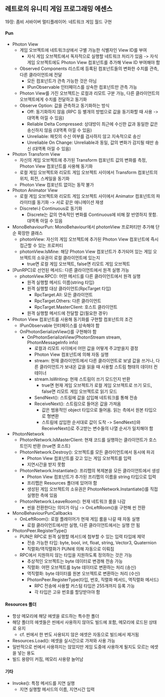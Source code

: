 ## 레트로의 유니티 게임 프로그래밍 에센스

19장: 좀비 서바이버 멀티플레이어: 네트워크 게임 월드 구현

#### Pun

- Photon View
  - 게임 오브젝트에 네트워크상에서 구별 가능한 식별자인 View ID를 부여
    - 자식 게임 오브젝트에서 독자적으로 실행할 네트워크 처리가 있음 -> 자식 게임 오브젝트에도 Photon View 컴포넌트를 추가해 View ID 부여해야 함
  - Observed Components 리스트에 등록된 컴포넌트들의 변화한 수치를 관측, 다른 클라이언트에 전달
    - 모든 컴포넌트가 관측 가능한 것은 아님
    - IPunObservable 인터페이스를 상속한 컴포넌트만 관측 가능
  - Photon View를 가진 오브젝트는 로컬과 리모트 구분 가능, 다른 클라이언트의 오브젝트에게 수치를 전달하고 동기화
  - Observe Option: 값을 관측하고 동기화하는 방식
    - Off: 동기화하지 않음 (RPC 등 별개의 방법으로 값을 동기화할 때 사용 -> 대역폭 아낄 수 있음)
    - Reliable Delta Compressed: 상대방이 최근에 수신한 값과 동일한 값은 송신하지 않음 (대역폭 아낄 수 있음)
    - Unreliable: 패킷의 수신 여부를 검사하지 않고 지속적으로 송신
    - Unreliable On Change: Unreliable과 동일, 값의 변화가 감지될 때만 송신 (대역폭 아낄 수 있음)
- Photon Transform View
  - 자신의 게임 오브젝트에 추가된 Transform 컴포넌트 값의 변화를 측정, Photon View 컴포넌트를 사용해 동기화
  - 로컬 게임 오브젝트와 리모트 게임 오브젝트 사이에서 Transform 컴포넌트의 위치, 회전, 스케일을 동기화
  - Photon View 컴포넌트 없이는 동작 불가
- Photon Animator View
  - 로컬 게임 오브젝트와 리모트 게임 오브젝트 사이에서 Animator 컴포넌트의 파라미터를 동기화 -> 서로 같은 애니메이션 재생
  - Discrete나 Continuous로 동기화
    - Discrete는 값의 연속적인 변화를 Continuous에 비해 잘 반영하지 못함. 대역폭 아낄 수 있음
- MonoBehaviourPun: MonoBehaviour에서 photonView 프로퍼티만 추가해 단순 확장한 클래스
  - photonView: 자신의 게임 오브젝트에 추가된 Photon View 컴포넌트에 즉시 접근할 수 있는 프로퍼티
  - photonView.IsMine: 해당 Photon View 컴포넌트가 추가되어 있는 게임 오브젝트의 소유권이 로컬 클라이언트에 있는지
    - true면 로컬 게임 오브젝트, false면 리모트 게임 오브젝트
- [PunRPC]로 선언된 메서드: 다른 클라이언트에서 원격 실행 가능
  - photonView.RPC(): 어떤 메서드를 다른 클라이언트에서 원격 실행
    - 원격 실행할 메서드 이름(string 타입)
    - 원격 실행할 대상 클라이언트(RpcTarget 타입)
      - RpcTarget.All: 모든 클라이언트
      - RpcTarget.Others: 다른 클라이언트
      - RpcTarget.MasterClient: 호스트 클라이언트
    - 원격 실행할 메서드에 전달할 값(필요한 경우)
- Photon View 컴포넌트를 사용해 동기화를 구현할 컴포넌트의 조건
  - IPunObservable 인터페이스를 상속해야 함
  - OnPhotonSerializeView()를 구현해야 함
    - OnPhotonSerializeView(PhotonStream stream, PhotonMessageInfo info)
      - 로컬과 리모트 사이에서 어떤 값을 어떻게 주고받을지 결정
      - Photon View 컴포넌트에 의해 자동 실행
      - stream: 현재 클라이언트에서 다른 클라이언트로 보낼 값을 쓰거나, 다른 클라이언트가 보내온 값을 읽을 때 사용할 스트림 형태의 데이터 컨테이너
      - stream.IsWriting: 현재 스트림이 쓰기 모드인지 반환
        - true면 현재 게임 오브젝트가 로컬 게임 오브젝트로 쓰기 모드, false면 리모트 게임 오브젝트로 읽기 모드
      - SendNext(): 스트림에 값을 삽입해 네트워크를 통해 전송
      - ReceiveNext(): 스트림으로 들어온 값을 가져옴
        - 값은 범용적인 object 타입으로 들어옴. 읽는 측에서 원본 타입으로 형변환
        - 스트림에 삽입한 순서대로 값이 도착 -> SendNext()와 ReceiveNext()로 주고받는 변수들의 나열 순서가 일치해야 함
- PhotonNetwork
  - PhotonNetwork.IsMasterClient: 현재 코드를 실행하는 클라이언트가 호스트인지 반환 (true면 호스트)
  - PhotonNetwork.Destroy(): 오브젝트를 모든 클라이언트에서 동시에 파괴
    - Photon View 컴포넌트를 갖고 있는 게임 오브젝트를 입력
    - 지연시간을 받지 못함
  - PhotonNetwork.Instantiate(): 프리팹의 복제본을 모든 클라이언트에서 생성
    - Photon View 컴포넌트가 추가된 프리팹의 이름을 string 타입으로 입력
    - 프리팹은 Resources 폴더에 있어야 함
    - 생성된 게임 오브젝트의 소유권은 PhotonNetwork.Instantiate()를 직접 실행한 측에 있음
  - PhotonNetwork.LeaveRoom(): 현재 네트워크 룸을 나감
    - 씬을 전환한다는 의미가 아님 -> OnLeftRoom()을 구현해 씬 전환
- MonoBehaviourPunCallbacks
  - OnLeftRoom(): 로컬 플레이어가 현재 게임 룸을 나갈 때 자동 실행
    - 로컬 클라이언트에서만 실행, 다른 클라이언트에서는 실행 안 됨
- PhotonPeer.RegisterType()
  - PUN은 RPC로 원격 실행할 메서드에 첨부할 수 있는 입력 타입에 제약
    - 전송 가능한 타입: byte, bool, int, float, string, Vector3, Quaternion
    - 직렬화/역직렬화가 PUN에 의해 자동으로 이뤄짐
  - RPC에서 지원하지 않는 타입을 지원하도록 정의하는 것은 가능
    - 추상적인 오브젝트는 byte 데이터로 변경해 전송 가능
    - 직렬화: 어떤 오브젝트를 byte 데이터로 변환하는 처리 (송신)
    - 역직렬화: byte 데이터를 원본 오브젝트로 변환하는 처리 (수신)
    - PhotonPeer.RegisterType(타입, 번호, 직렬화 메서드, 역직렬화 메서드)
      - RPC 전송에 사용할 커스텀 타입은 255개까지 등록 가능
      - 각 타입은 고유 번호를 할당받아야 함

#### Resources 폴더

- 항상 메모리에 해당 에셋을 로드하는 특수한 폴더
- 해당 폴더의 에셋들은 씬에서 사용하지 않아도 빌드에 포함, 메모리에 로드된 상태로 유지
  - cf. 씬에서 한 번도 사용되지 않은 에셋은 자동으로 빌드에서 제거됨
- Resources.Load(): 에셋을 실시간으로 가져와 사용 가능
- 일반적으로 씬에서 사용하지는 않았지만 게임 도중에 사용하게 될지도 모르는 에셋을 넣는 용도
- 빌드 용량이 커짐, 메모리 사용량 늘어남
 
#### 기타

- Invoke(): 특정 메서드를 지연 실행
  - 지연 실행할 메서드의 이름, 지연시간 입력
